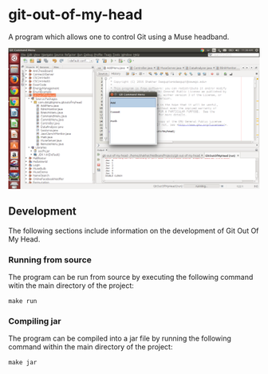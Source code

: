 # git-out-of-my-head
A program which allows one to control Git using a Muse headband.

![A screenshot of Git Out Of My Head running in Netbeans.](screenshot.png)

## Development
The following sections include information on the development of Git Out Of My Head.

### Running from source
The program can be run from source by executing the following command witin the main directory of the project:

```
make run
```

### Compiling jar
The program can be compiled into a jar file by running the following command within the main directory of the project:

```
make jar
```
